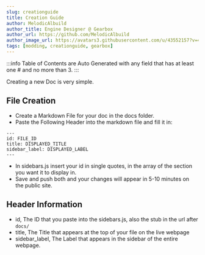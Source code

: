 ```yaml
---
slug: creationguide
title: Creation Guide
author: MelodicAlbuild
author_title: Engine Designer @ Gearbox
author_url: https://github.com/MelodicAlbuild
author_image_url: https://avatars3.githubusercontent.com/u/43552157?v=4
tags: [modding, creationguide, gearbox]
---
```


:::info
Table of Contents are Auto Generated with any field that has at least one # and no more than 3.
:::

Creating a new Doc is very simple.

## File Creation

- Create a Markdown File for your doc in the docs folder.
- Paste the Following Header into the markdown file and fill it in:
```
---
id: FILE_ID
title: DISPLAYED_TITLE
sidebar_label: DISPLAYED_LABEL
---
```
- In sidebars.js insert your id in single quotes, in the array of the section you want it to display in.
- Save and push both and your changes will appear in 5-10 minutes on the public site.

## Header Information
- id, The ID that you paste into the sidebars.js, also the stub in the url after `docs/`
- title, The Title that appears at the top of your file on the live webpage
- sidebar_label, The Label that appears in the sidebar of the entire webpage.